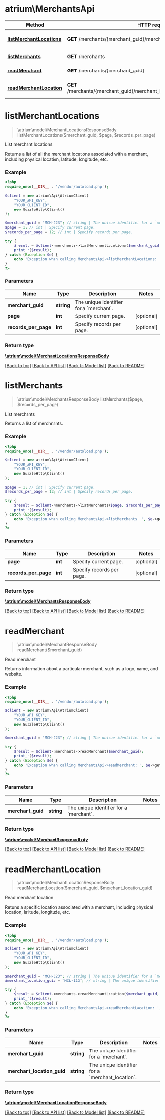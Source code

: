 # atrium\MerchantsApi

Method | HTTP request | Description
------------- | ------------- | -------------
[**listMerchantLocations**](MerchantsApi.md#listMerchantLocations) | **GET** /merchants/{merchant_guid}/merchant_locations | List merchant locations
[**listMerchants**](MerchantsApi.md#listMerchants) | **GET** /merchants | List merchants
[**readMerchant**](MerchantsApi.md#readMerchant) | **GET** /merchants/{merchant_guid} | Read merchant
[**readMerchantLocation**](MerchantsApi.md#readMerchantLocation) | **GET** /merchants/{merchant_guid}/merchant_locations/{merchant_location_guid} | Read merchant location


# **listMerchantLocations**
> \atrium\model\MerchantLocationsResponseBody listMerchantLocations($merchant_guid, $page, $records_per_page)

List merchant locations

Returns a list of all the merchant locations associated with a merchant, including physical location, latitude, longitude, etc.

### Example
```php
<?php
require_once(__DIR__ . '/vendor/autoload.php');

$client = new atrium\Api\AtriumClient(
    "YOUR_API_KEY",
    "YOUR_CLIENT_ID",
    new GuzzleHttp\Client()
);

$merchant_guid = "MCH-123"; // string | The unique identifier for a `merchant`.
$page = 1; // int | Specify current page.
$records_per_page = 12; // int | Specify records per page.

try {
    $result = $client->merchants->listMerchantLocations($merchant_guid, $page, $records_per_page);
    print_r($result);
} catch (Exception $e) {
    echo 'Exception when calling MerchantsApi->listMerchantLocations: ', $e->getMessage(), PHP_EOL;
}
?>
```

### Parameters

Name | Type | Description  | Notes
------------- | ------------- | ------------- | -------------
 **merchant_guid** | **string**| The unique identifier for a &#x60;merchant&#x60;. |
 **page** | **int**| Specify current page. | [optional]
 **records_per_page** | **int**| Specify records per page. | [optional]

### Return type

[**\atrium\model\MerchantLocationsResponseBody**](../Model/MerchantLocationsResponseBody.md)

[[Back to top]](#) [[Back to API list]](../../README.md#documentation-for-api-endpoints) [[Back to Model list]](../../README.md#documentation-for-models) [[Back to README]](../../README.md)

# **listMerchants**
> \atrium\model\MerchantsResponseBody listMerchants($page, $records_per_page)

List merchants

Returns a list of merchnants.

### Example
```php
<?php
require_once(__DIR__ . '/vendor/autoload.php');

$client = new atrium\Api\AtriumClient(
    "YOUR_API_KEY",
    "YOUR_CLIENT_ID",
    new GuzzleHttp\Client()
);

$page = 1; // int | Specify current page.
$records_per_page = 12; // int | Specify records per page.

try {
    $result = $client->merchants->listMerchants($page, $records_per_page);
    print_r($result);
} catch (Exception $e) {
    echo 'Exception when calling MerchantsApi->listMerchants: ', $e->getMessage(), PHP_EOL;
}
?>
```

### Parameters

Name | Type | Description  | Notes
------------- | ------------- | ------------- | -------------
 **page** | **int**| Specify current page. | [optional]
 **records_per_page** | **int**| Specify records per page. | [optional]

### Return type

[**\atrium\model\MerchantsResponseBody**](../Model/MerchantsResponseBody.md)

[[Back to top]](#) [[Back to API list]](../../README.md#documentation-for-api-endpoints) [[Back to Model list]](../../README.md#documentation-for-models) [[Back to README]](../../README.md)

# **readMerchant**
> \atrium\model\MerchantResponseBody readMerchant($merchant_guid)

Read merchant

Returns information about a particular merchant, such as a logo, name, and website.

### Example
```php
<?php
require_once(__DIR__ . '/vendor/autoload.php');

$client = new atrium\Api\AtriumClient(
    "YOUR_API_KEY",
    "YOUR_CLIENT_ID",
    new GuzzleHttp\Client()
);

$merchant_guid = "MCH-123"; // string | The unique identifier for a `merchant`.

try {
    $result = $client->merchants->readMerchant($merchant_guid);
    print_r($result);
} catch (Exception $e) {
    echo 'Exception when calling MerchantsApi->readMerchant: ', $e->getMessage(), PHP_EOL;
}
?>
```

### Parameters

Name | Type | Description  | Notes
------------- | ------------- | ------------- | -------------
 **merchant_guid** | **string**| The unique identifier for a &#x60;merchant&#x60;. |

### Return type

[**\atrium\model\MerchantResponseBody**](../Model/MerchantResponseBody.md)

[[Back to top]](#) [[Back to API list]](../../README.md#documentation-for-api-endpoints) [[Back to Model list]](../../README.md#documentation-for-models) [[Back to README]](../../README.md)

# **readMerchantLocation**
> \atrium\model\MerchantLocationResponseBody readMerchantLocation($merchant_guid, $merchant_location_guid)

Read merchant location

Retuns a specific location associated with a merchant, including physical location, latitude, longitude, etc.

### Example
```php
<?php
require_once(__DIR__ . '/vendor/autoload.php');

$client = new atrium\Api\AtriumClient(
    "YOUR_API_KEY",
    "YOUR_CLIENT_ID",
    new GuzzleHttp\Client()
);

$merchant_guid = "MCH-123"; // string | The unique identifier for a `merchant`.
$merchant_location_guid = "MCL-123"; // string | The unique identifier for a `merchant_location`.

try {
    $result = $client->merchants->readMerchantLocation($merchant_guid, $merchant_location_guid);
    print_r($result);
} catch (Exception $e) {
    echo 'Exception when calling MerchantsApi->readMerchantLocation: ', $e->getMessage(), PHP_EOL;
}
?>
```

### Parameters

Name | Type | Description  | Notes
------------- | ------------- | ------------- | -------------
 **merchant_guid** | **string**| The unique identifier for a &#x60;merchant&#x60;. |
 **merchant_location_guid** | **string**| The unique identifier for a &#x60;merchant_location&#x60;. |

### Return type

[**\atrium\model\MerchantLocationResponseBody**](../Model/MerchantLocationResponseBody.md)

[[Back to top]](#) [[Back to API list]](../../README.md#documentation-for-api-endpoints) [[Back to Model list]](../../README.md#documentation-for-models) [[Back to README]](../../README.md)

